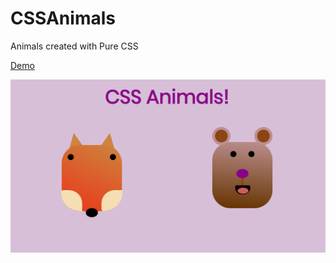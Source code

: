 # CSSAnimals
Animals created with Pure CSS

[Demo][0]

![Screenshot](cssanimals.png)

[0]:https://christinetrant.github.io/ana/
